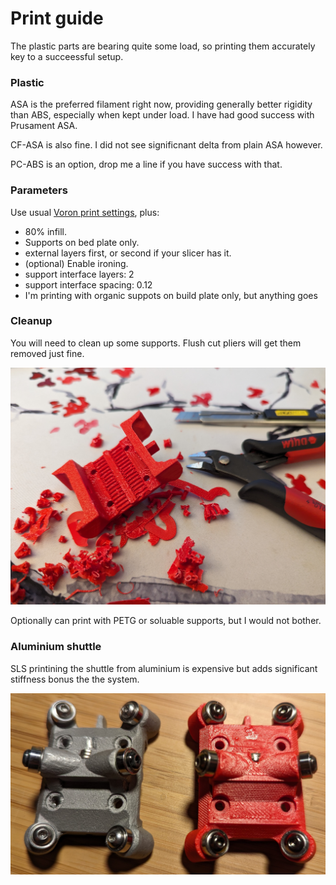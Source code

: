 # Print guide

The plastic parts are bearing quite some load, so printing them accurately key to a succeessful setup.

### Plastic

ASA is the preferred filament right now, providing generally better rigidity than ABS, especially when kept under load. I have had good success with Prusament ASA.

CF-ASA is also fine. I did not see significnant delta from plain ASA however.

PC-ABS is an option, drop me a line if you have success with that.

### Parameters

Use usual [Voron print settings](https://docs.vorondesign.com/sourcing.html#print-settings), plus:

 - 80% infill.
 - Supports on bed plate only.
 - external layers first, or second if your slicer has it.
 - (optional) Enable ironing.
 - support interface layers: 2
 - support interface spacing: 0.12
 - I'm printing with organic suppots on build plate only, but anything goes

### Cleanup

You will need to clean up some supports.  Flush cut pliers will get them removed just fine.

![Cleanup](/images/shuttle-cleanup.jpg)

Optionally can print with PETG or soluable supports, but I would not bother.

### Aluminium shuttle

SLS printining the shuttle from aluminium is expensive but adds significant stiffness bonus the the system. 

![Cleanup](/images/shuttle-aluminium.jpg)
